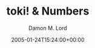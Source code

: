 ---
title: 'toki! & Numbers'
posts: 4
hash: 't345'
author: 'Damon M. Lord'
date: 2005-01-24T15:24:00+00:00
sources:
  - http://forums.tokipona.org/viewtopic.php%3Ft=345.html
---